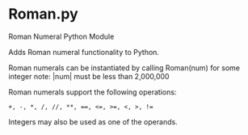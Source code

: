 Roman.py
========

Roman Numeral Python Module

Adds Roman numeral functionality to Python.

Roman numerals can be instantiated by calling Roman(num) for some integer
    note: |num| must be less than 2,000,000

Roman numerals support the following operations:
    
    +, -, *, /, //, **, ==, <=, >=, <, >, !=


Integers may also be used as one of the operands.


